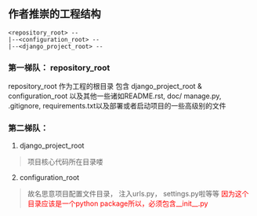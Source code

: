 ## 作者推崇的工程结构


```
<repository_root> -- 
|--<configuration_root> -- 
|--<django_project_root> -- 

``` 
### 第一梯队： repository_root

repository_root 作为工程的根目录
包含 django_project_root & configuration_root 以及其他一些诸如README.rst, doc/ manage.py, .gitignore, requirements.txt以及部署或者启动项目的一些高级别的文件

### 第二梯队：
1. django_project_root

> 项目核心代码所在目录喽

2. configuration_root

> 故名思意项目配置文件目录， 注入urls.py， settings.py啦等等
> <font color=red>因为这个目录应该是一个python package所以，必须包含\_\_init\_\_.py </font>
